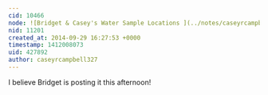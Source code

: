 ```yaml
---
cid: 10466
node: ![Bridget & Casey's Water Sample Locations ](../notes/caseyrcampbell327/09-29-2014/bridget-casey-s-water-sample-locations)
nid: 11201
created_at: 2014-09-29 16:27:53 +0000
timestamp: 1412008073
uid: 427892
author: caseyrcampbell327
---
```


I believe Bridget is posting it this afternoon!